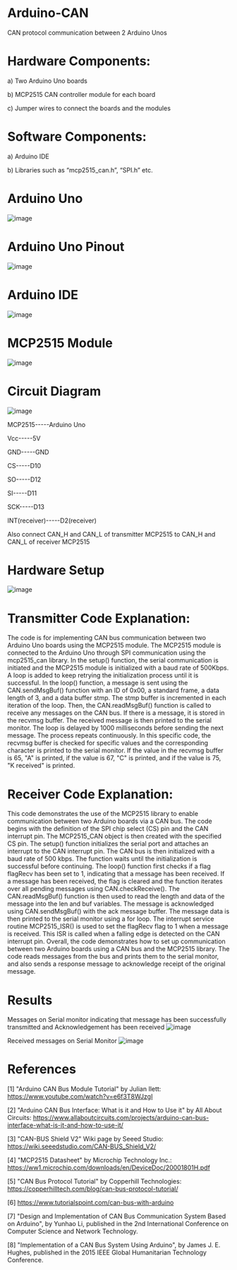 # Arduino-CAN
CAN protocol communication between 2 Arduino Unos
# Hardware Components:
a) Two Arduino Uno boards

b) MCP2515 CAN controller module for each board

c) Jumper wires to connect the boards and the modules

# Software Components:
a) Arduino IDE

b) Libraries such as “mcp2515_can.h”, “SPI.h” etc.

# Arduino Uno
![image](https://github.com/KarthikT23/Arduino-CAN/assets/119528503/ef3d9bb5-bd32-4a27-86b8-323836e6039c)

# Arduino Uno Pinout
![image](https://github.com/KarthikT23/Arduino-CAN/assets/119528503/8ba0f202-c465-4ea3-ad23-e3a2ea296de2)

# Arduino IDE
![image](https://github.com/KarthikT23/Arduino-CAN/assets/119528503/b3bc1f1e-1d7d-4e65-bd0d-e14e26eab93e)

# MCP2515 Module
![image](https://github.com/KarthikT23/Arduino-CAN/assets/119528503/283a0a15-814e-4234-b091-ab0bd5ec3b85)

# Circuit Diagram
![image](https://github.com/KarthikT23/Arduino-CAN/assets/119528503/7f766bb3-3f94-4d5e-910e-75777da4d762)

﻿MCP2515-----Arduino Uno	 
 
Vcc-----5V 	 

GND-----GND 	 

CS-----D10 	 

SO-----D12 	 

SI-----D11 	 

SCK-----D13 	 

INT(receiver)-----D2(receiver)	 

Also connect CAN_H and CAN_L of transmitter MCP2515 to CAN_H and CAN_L of receiver MCP2515

# Hardware Setup
![image](https://github.com/KarthikT23/Arduino-CAN/assets/119528503/cc5d69af-6591-4587-afb4-304008e8d246)

# Transmitter Code Explanation:
The code is for implementing CAN bus communication between two Arduino Uno boards using the MCP2515 module. The MCP2515 module is connected to the Arduino Uno through SPI communication using the mcp2515_can library.
In the setup() function, the serial communication is initiated and the MCP2515 module is initialized with a baud rate of 500Kbps. A loop is added to keep retrying the initialization process until it is successful.
In the loop() function, a message is sent using the CAN.sendMsgBuf() function with an ID of 0x00, a standard frame, a data length of 3, and a data buffer stmp. The stmp buffer is incremented in each iteration of the loop.
Then, the CAN.readMsgBuf() function is called to receive any messages on the CAN bus. If there is a message, it is stored in the recvmsg buffer. The received message is then printed to the serial monitor.
The loop is delayed by 1000 milliseconds before sending the next message. The process repeats continuously.
In this specific code, the recvmsg buffer is checked for specific values and the corresponding character is printed to the serial monitor. If the value in the recvmsg buffer is 65, "A" is printed, if the value is 67, "C" is printed, and if the value is 75, "K received" is printed.

# Receiver Code Explanation:
This code demonstrates the use of the MCP2515 library to enable communication between two Arduino boards via a CAN bus. The code begins with the definition of the SPI chip select (CS) pin and the CAN interrupt pin. The MCP2515_CAN object is then created with the specified CS pin.
The setup() function initializes the serial port and attaches an interrupt to the CAN interrupt pin. The CAN bus is then initialized with a baud rate of 500 kbps. The function waits until the initialization is successful before continuing.
The loop() function first checks if a flag flagRecv has been set to 1, indicating that a message has been received. If a message has been received, the flag is cleared and the function iterates over all pending messages using CAN.checkReceive(). The CAN.readMsgBuf() function is then used to read the length and data of the message into the len and buf variables.
The message is acknowledged using CAN.sendMsgBuf() with the ack message buffer. The message data is then printed to the serial monitor using a for loop.
The interrupt service routine MCP2515_ISR() is used to set the flagRecv flag to 1 when a message is received. This ISR is called when a falling edge is detected on the CAN interrupt pin.
Overall, the code demonstrates how to set up communication between two Arduino boards using a CAN bus and the MCP2515 library. The code reads messages from the bus and prints them to the serial monitor, and also sends a response message to acknowledge receipt of the original message.

# Results
Messages on Serial monitor indicating that message has been successfully transmitted and Acknowledgement has been received
![image](https://github.com/KarthikT23/Arduino-CAN/assets/119528503/8ffb5cfa-e7e4-49e3-88aa-1a12e257944d)

Received messages on Serial Monitor
![image](https://github.com/KarthikT23/Arduino-CAN/assets/119528503/0c4df13b-b114-47ab-8217-9ca51dae3f65)

# References
[1] "Arduino CAN Bus Module Tutorial" by Julian Ilett: https://www.youtube.com/watch?v=e6f3T8WJzgI

[2] "Arduino CAN Bus Interface: What is it and How to Use it" by All About Circuits: https://www.allaboutcircuits.com/projects/arduino-can-bus-interface-what-is-it-and-how-to-use-it/

[3] "CAN-BUS Shield V2" Wiki page by Seeed Studio: https://wiki.seeedstudio.com/CAN-BUS_Shield_V2/

[4] "MCP2515 Datasheet" by Microchip Technology Inc.: https://ww1.microchip.com/downloads/en/DeviceDoc/20001801H.pdf

[5] "CAN Bus Protocol Tutorial" by Copperhill Technologies: https://copperhilltech.com/blog/can-bus-protocol-tutorial/

[6] https://www.tutorialspoint.com/can-bus-with-arduino

[7] "Design and Implementation of CAN Bus Communication System Based on Arduino", by Yunhao Li, published in the 2nd International Conference on Computer Science and Network Technology.

[8] "Implementation of a CAN Bus System Using Arduino", by James J. E. Hughes, published in the 2015 IEEE Global Humanitarian Technology Conference.


